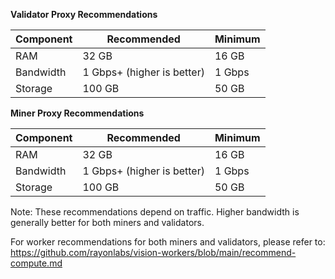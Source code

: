**Validator Proxy Recommendations**

| Component | Recommended | Minimum |
|-----------|-------------|---------|
| RAM | 32 GB | 16 GB |
| Bandwidth | 1 Gbps+ (higher is better) | 1 Gbps |
| Storage | 100 GB | 50 GB |

**Miner Proxy Recommendations**

| Component | Recommended | Minimum |
|-----------|-------------|---------|
| RAM | 32 GB | 16 GB |
| Bandwidth | 1 Gbps+ (higher is better) | 1 Gbps |
| Storage | 100 GB | 50 GB |

Note: These recommendations depend on traffic. Higher bandwidth is generally better for both miners and validators.

For worker recommendations for both miners and validators, please refer to:
https://github.com/rayonlabs/vision-workers/blob/main/recommend-compute.md
